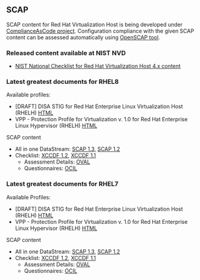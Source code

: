 ## SCAP

SCAP content for Red Hat Virtualization Host is being developed under [ComplianceAsCode project](https://github.com/ComplianceAsCode/content). Configuration compliance with the given SCAP content can be assessed automatically using [OpenSCAP tool](https://access.redhat.com/documentation/en-us/red_hat_enterprise_linux/7/html/security_guide/configuration-compliance-scanning_scanning-the-system-for-configuration-compliance-and-vulnerabilities).

### Released content available at NIST NVD
 * [NIST National Checklist for Red Hat Virtualization Host 4.x content](https://nvd.nist.gov/ncp/checklist/908)

### Latest greatest documents for RHEL8
Available profiles:
 * [DRAFT] DISA STIG for Red Hat Enterprise Linux Virtualization Host (RHELH) [HTML](/cac/guides/ssg-rhel8-guide-rhelh-stig.html)
 * VPP - Protection Profile for Virtualization v. 1.0 for Red Hat Enterprise Linux Hypervisor (RHELH) [HTML](/cac/guides/ssg-rhel8-guide-rhelh-vpp.html)

SCAP content
 * All in one DataStream: [SCAP 1.3](/cac/ssg-rhel8-ds.xml), [SCAP 1.2](/cac/ssg-rhel8-ds-1.2.xml)
 * Checklist: [XCCDF 1.2](/cac/ssg-rhel8-xccdf-1.2.xml), [XCCDF 1.1](/cac/ssg-rhel8-xccdf.xml)
   * Assessment Details: [OVAL](/cac/ssg-rhel8-oval.xml)
   * Questionnaires: [OCIL](/cac/ssg-rhel8-ocil.xml)

### Latest greatest documents for RHEL7
Available Profiles:
 * [DRAFT] DISA STIG for Red Hat Enterprise Linux Virtualization Host (RHELH) [HTML](/cac/guides/ssg-rhel7-guide-rhelh-stig.html)
 * VPP - Protection Profile for Virtualization v. 1.0 for Red Hat Enterprise Linux Hypervisor (RHELH) [HTML](/cac/guides/ssg-rhel7-guide-rhelh-vpp.html)

SCAP content
 * All in one DataStream: [SCAP 1.3](/cac/ssg-rhel7-ds.xml), [SCAP 1.2](/cac/ssg-rhel7-ds-1.2.xml)
 * Checklist: [XCCDF 1.2](/cac/ssg-rhel7-xccdf-1.2.xml), [XCCDF 1.1](/cac/ssg-rhel7-xccdf.xml)
   * Assessment Details: [OVAL](/cac/ssg-rhel7-oval.xml)
   * Questionnaires: [OCIL](/cac/ssg-rhel7-ocil.xml)



